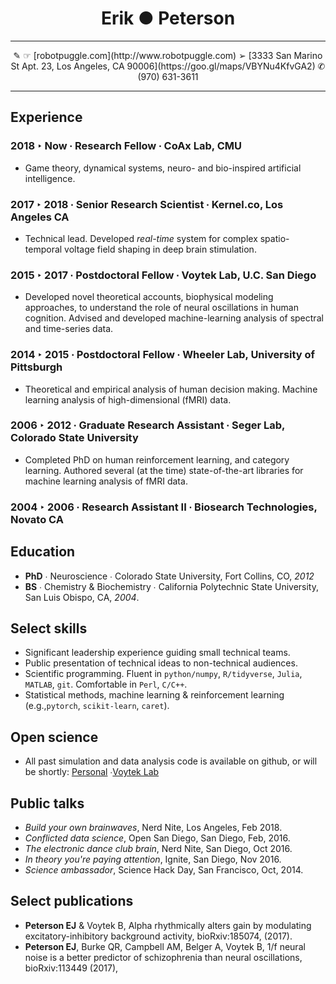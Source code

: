 # <center>Erik ● Peterson</center>

---
<center>
✎ <mailto:Erik.Exists@gmail.com> ☞ [robotpuggle.com](http://www.robotpuggle.com) ➢ [3333 San Marino St Apt. 23, Los Angeles, CA 90006](https://goo.gl/maps/VBYNu4KfvGA2) ✆ (970) 631-3611
</center>

---

## Experience

### 2018 ‣ Now ∙ Research Fellow ∙ CoAx Lab, CMU
- Game theory, dynamical systems, neuro- and bio-inspired artificial intelligence.

### 2017 ‣ 2018 ∙ Senior Research Scientist ∙ Kernel.co, Los Angeles CA 
- Technical lead. Developed *real-time* system for complex spatio-temporal voltage field shaping in deep brain stimulation. 

### 2015 ‣ 2017 ∙ Postdoctoral Fellow ∙ Voytek Lab, U.C. San Diego
- Developed novel theoretical accounts, biophysical modeling approaches, to understand the role of neural oscillations in human cognition. Advised and developed machine-learning analysis of spectral and time-series data.

### 2014 ‣ 2015 ∙ Postdoctoral Fellow ∙ Wheeler Lab, University of Pittsburgh
- Theoretical and empirical analysis of human decision making. Machine learning analysis of high-dimensional (fMRI) data.

### 2006 ‣ 2012 ∙ Graduate Research Assistant ∙ Seger Lab, Colorado State University
- Completed PhD on human reinforcement learning, and category learning. Authored several (at the time) state-of-the-art libraries for machine learning analysis of fMRI data.

### 2004 ‣ 2006 ∙ Research Assistant II ∙ Biosearch Technologies, Novato CA

## Education
- **PhD** ∙ Neuroscience ∙ Colorado State University, Fort Collins, CO, *2012*
- **BS** ∙ Chemistry & Biochemistry ∙ California Polytechnic State University, San Luis Obispo, CA, *2004*.

## Select skills
- Significant leadership experience guiding small technical teams.
- Public presentation of technical ideas to non-technical audiences.
- Scientific programming. Fluent in `python/numpy`, `R/tidyverse`, `Julia`, `MATLAB`, `git`. Comfortable in `Perl`, `C/C++`.
- Statistical methods, machine learning & reinforcement learning (e.g.,`pytorch`, `scikit-learn`, `caret`).

## Open science
- All past simulation and data analysis code is available on github, or will be shortly: [Personal](http://www.github.com/parenthetical-e) ∙[Voytek Lab](http://www.github.com/parenthetical-e)
 

## Public talks
- *Build your own brainwaves*, Nerd Nite, Los Angeles, Feb 2018.
- *Conflicted data science*, Open San Diego, San Diego, Feb, 2016.
- *The electronic dance club brain*, Nerd Nite, San Diego, Oct 2016.
- *In theory you're paying attention*, Ignite, San Diego, Nov 2016.
- *Science ambassador*, Science Hack Day, San Francisco, Oct, 2014.

## Select publications
- **Peterson EJ** & Voytek B, Alpha rhythmically alters gain by modulating excitatory-inhibitory background activity, bioRxiv:185074, (2017).
- **Peterson EJ**, Burke QR, Campbell AM, Belger A, Voytek B, 1/f neural noise is a better predictor of schizophrenia than neural oscillations, bioRxiv:113449 (2017), 
 